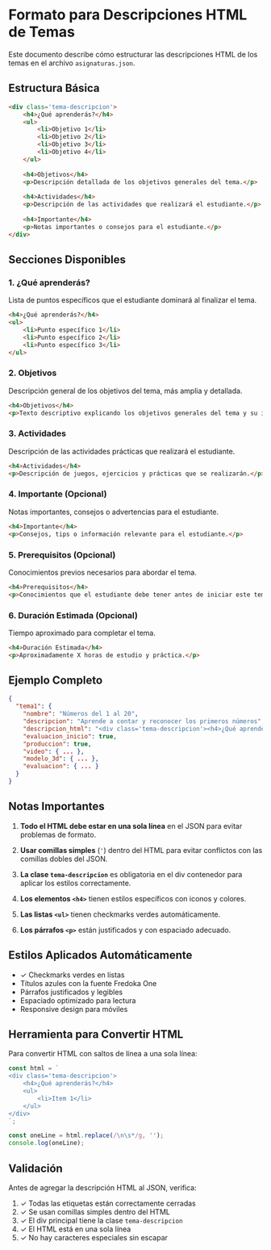 # Formato para Descripciones HTML de Temas

Este documento describe cómo estructurar las descripciones HTML de los temas en el archivo `asignaturas.json`.

## Estructura Básica

```html
<div class='tema-descripcion'>
    <h4>¿Qué aprenderás?</h4>
    <ul>
        <li>Objetivo 1</li>
        <li>Objetivo 2</li>
        <li>Objetivo 3</li>
        <li>Objetivo 4</li>
    </ul>
    
    <h4>Objetivos</h4>
    <p>Descripción detallada de los objetivos generales del tema.</p>
    
    <h4>Actividades</h4>
    <p>Descripción de las actividades que realizará el estudiante.</p>
    
    <h4>Importante</h4>
    <p>Notas importantes o consejos para el estudiante.</p>
</div>
```

## Secciones Disponibles

### 1. ¿Qué aprenderás?
Lista de puntos específicos que el estudiante dominará al finalizar el tema.

```html
<h4>¿Qué aprenderás?</h4>
<ul>
    <li>Punto específico 1</li>
    <li>Punto específico 2</li>
    <li>Punto específico 3</li>
</ul>
```

### 2. Objetivos
Descripción general de los objetivos del tema, más amplia y detallada.

```html
<h4>Objetivos</h4>
<p>Texto descriptivo explicando los objetivos generales del tema y su importancia.</p>
```

### 3. Actividades
Descripción de las actividades prácticas que realizará el estudiante.

```html
<h4>Actividades</h4>
<p>Descripción de juegos, ejercicios y prácticas que se realizarán.</p>
```

### 4. Importante (Opcional)
Notas importantes, consejos o advertencias para el estudiante.

```html
<h4>Importante</h4>
<p>Consejos, tips o información relevante para el estudiante.</p>
```

### 5. Prerequisitos (Opcional)
Conocimientos previos necesarios para abordar el tema.

```html
<h4>Prerequisitos</h4>
<p>Conocimientos que el estudiante debe tener antes de iniciar este tema.</p>
```

### 6. Duración Estimada (Opcional)
Tiempo aproximado para completar el tema.

```html
<h4>Duración Estimada</h4>
<p>Aproximadamente X horas de estudio y práctica.</p>
```

## Ejemplo Completo

```json
{
  "tema1": {
    "nombre": "Números del 1 al 20",
    "descripcion": "Aprende a contar y reconocer los primeros números",
    "descripcion_html": "<div class='tema-descripcion'><h4>¿Qué aprenderás?</h4><ul><li>Reconocer los números del 1 al 20</li><li>Contar objetos hasta 20</li><li>Escribir los números correctamente</li><li>Comparar cantidades pequeñas</li></ul><h4>Objetivos</h4><p>Al finalizar este tema, podrás identificar, leer y escribir los números del 1 al 20 de forma correcta. Aprenderás a contar objetos de tu entorno y a comparar cantidades.</p><h4>Actividades</h4><p>Realizarás juegos interactivos, verás videos animados y practicarás con ejercicios divertidos que te ayudarán a dominar estos números.</p><h4>Importante</h4><p>Practica todos los días contando objetos que encuentres en tu casa. Puedes contar tus juguetes, lápices, o cualquier cosa que te guste.</p><h4>Duración Estimada</h4><p>Aproximadamente 3-4 horas de estudio distribuidas en varios días.</p></div>",
    "evaluacion_inicio": true,
    "produccion": true,
    "video": { ... },
    "modelo_3d": { ... },
    "evaluacion": { ... }
  }
}
```

## Notas Importantes

1. **Todo el HTML debe estar en una sola línea** en el JSON para evitar problemas de formato.

2. **Usar comillas simples** (`'`) dentro del HTML para evitar conflictos con las comillas dobles del JSON.

3. **La clase `tema-descripcion`** es obligatoria en el div contenedor para aplicar los estilos correctamente.

4. **Los elementos `<h4>`** tienen estilos específicos con iconos y colores.

5. **Las listas `<ul>`** tienen checkmarks verdes automáticamente.

6. **Los párrafos `<p>`** están justificados y con espaciado adecuado.

## Estilos Aplicados Automáticamente

- ✓ Checkmarks verdes en listas
- Títulos azules con la fuente Fredoka One
- Párrafos justificados y legibles
- Espaciado optimizado para lectura
- Responsive design para móviles

## Herramienta para Convertir HTML

Para convertir HTML con saltos de línea a una sola línea:

```javascript
const html = `
<div class='tema-descripcion'>
    <h4>¿Qué aprenderás?</h4>
    <ul>
        <li>Item 1</li>
    </ul>
</div>
`;

const oneLine = html.replace(/\n\s*/g, '');
console.log(oneLine);
```

## Validación

Antes de agregar la descripción HTML al JSON, verifica:

1. ✓ Todas las etiquetas están correctamente cerradas
2. ✓ Se usan comillas simples dentro del HTML
3. ✓ El div principal tiene la clase `tema-descripcion`
4. ✓ El HTML está en una sola línea
5. ✓ No hay caracteres especiales sin escapar

